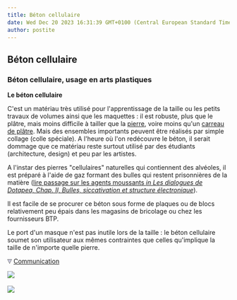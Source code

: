 ```yaml
---
title: Béton cellulaire
date: Wed Dec 20 2023 16:31:39 GMT+0100 (Central European Standard Time)
author: postite
---
```


## Béton cellulaire
### Béton cellulaire, usage en arts plastiques
 **Le béton cellulaire**  

C'est un matériau très utilisé pour l'apprentissage de la taille ou les petits travaux de volumes ainsi que les maquettes : il est robuste, plus que le plâtre, mais moins difficile à tailler que la [pierre](pierre.html), voire moins qu'un [carreau de plâtre](platresupport.html#lecarreaudeplatre). Mais des ensembles importants peuvent être réalisés par simple collage (colle spéciale). A l'heure où l'on redécouvre le béton, il serait dommage que ce matériau reste surtout utilisé par des étudiants (architecture, design) et peu par les artistes.

A l'instar des pierres "cellulaires" naturelles qui contiennent des alvéoles, il est préparé à l'aide de gaz formant des bulles qui restent prisonnières de la matière ([lire passage sur les agents moussants _in Les dialogues de Dotapea, Chap. II, Bulles, siccativation et structure électronique_](chap02bullessiccativation.html#agentmoussant)).

Il est facile de se procurer ce béton sous forme de plaques ou de blocs relativement peu épais dans les magasins de bricolage ou chez les fournisseurs BTP.

Le port d'un masque n'est pas inutile lors de la taille : le béton cellulaire soumet son utilisateur aux mêmes contraintes que celles qu'implique la taille de n'importe quelle pierre.



![](images/flechebas.gif) [Communication](http://www.artrealite.com/annonceurs.htm) 

[![](https://cbonvin.fr/sites/regie.artrealite.com/visuels/campagne1.png)](index-2.html#20131014)

![](https://cbonvin.fr/sites/regie.artrealite.com/visuels/campagne2.png)